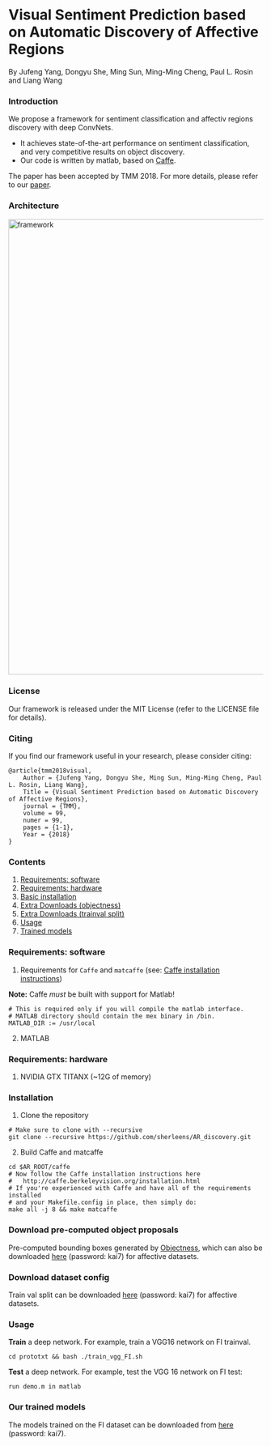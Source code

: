 # Visual Sentiment Prediction based on Automatic Discovery of Affective Regions

By Jufeng Yang, Dongyu She, Ming Sun, Ming-Ming Cheng, Paul L. Rosin and Liang Wang

### Introduction

We propose a framework for sentiment classification and affectiv regions discovery with deep ConvNets. 


- It achieves state-of-the-art performance on sentiment classification, and very competitive results on object discovery.
- Our code is written by matlab, based on [Caffe](http://caffe.berkeleyvision.org/).

The paper has been accepted by TMM 2018. For more details, please refer to our [paper](http://cv.nankai.edu.cn/papers/2018tmmvisual.pdf).

### Architecture

<p align="left">
<img src="images/framework.jpg" alt="framework" width="900px">
</p>

### License

Our framework is released under the MIT License (refer to the LICENSE file for details).

### Citing

If you find our framework useful in your research, please consider citing:

    @article{tmm2018visual,
    	Author = {Jufeng Yang, Dongyu She, Ming Sun, Ming-Ming Cheng, Paul L. Rosin, Liang Wang},
    	Title = {Visual Sentiment Prediction based on Automatic Discovery of Affective Regions},
    	journal = {TMM},
    	volume = 99,
    	numer = 99,
    	pages = {1-1},
    	Year = {2018}
    }

### Contents

1. [Requirements: software](#requirements-software)
2. [Requirements: hardware](#requirements-hardware)
3. [Basic installation](#installation)
4. [Extra Downloads (objectness)](#download-pre-computed-object-proposals)
5. [Extra Downloads (trainval split)](#download-train-val-split)
7. [Usage](#usage)
8. [Trained models](#our-trained-models)

### Requirements: software

1. Requirements for `Caffe` and `matcaffe` (see: [Caffe installation instructions](http://caffe.berkeleyvision.org/installation.html))

  **Note:** Caffe *must* be built with support for Matlab!

  ```make
  # This is required only if you will compile the matlab interface.
  # MATLAB directory should contain the mex binary in /bin.
  MATLAB_DIR := /usr/local
  ```
2. MATLAB

### Requirements: hardware

1. NVIDIA GTX TITANX (~12G of memory)

### Installation

1. Clone the repository
  ```Shell
  # Make sure to clone with --recursive
  git clone --recursive https://github.com/sherleens/AR_discovery.git
  ```
2. Build Caffe and matcaffe
  ```Shell
  cd $AR_ROOT/caffe
  # Now follow the Caffe installation instructions here
  #   http://caffe.berkeleyvision.org/installation.html
  # If you're experienced with Caffe and have all of the requirements installed
  # and your Makefile.config in place, then simply do:
  make all -j 8 && make matcaffe
  ```

### Download pre-computed object proposals

Pre-computed bounding boxes generated by [Objectness](http://groups.inf.ed.ac.uk/calvin/objectness/), which can also be downloaded [here](https://pan.baidu.com/s/1BjjSDvC0tuJmbmuhssetqQ) (password: kai7) for affective datasets.

### Download dataset config

Train val split can be downloaded [here](https://pan.baidu.com/s/1BjjSDvC0tuJmbmuhssetqQ) (password: kai7) for affective datasets.

### Usage

**Train** a deep network. For example, train a VGG16 network on FI trainval.

```Shell
cd prototxt && bash ./train_vgg_FI.sh
```

**Test** a deep network. For example, test the VGG 16 network on FI test:

```
run demo.m in matlab
```

### Our trained models

The models trained on the FI dataset can be downloaded from [here](https://pan.baidu.com/s/1BjjSDvC0tuJmbmuhssetqQ) (password: kai7).

